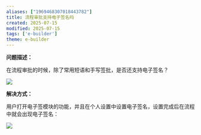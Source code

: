 ```yaml
---
aliases: ["1969468307018443782"]
title: 流程审批支持电子签名吗
created: 2025-07-15
modified: 2025-07-15
tags: ['e-builder']
theme: e-builder
---
```


**问题描述：**

在流程审批的时候，除了常用短语和手写签批，是否还支持电子签名？

![](8e5dcca3db46ce67fff2976fe6c3dd5f.jpg)

**解决方式：**

用户打开电子签模块的功能，并且在个人设置中设置电子签名，设置完成后在流程中就会出现电子签名：

![](5c445d76808759349f6c41c7c9225d67.jpg)